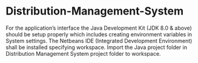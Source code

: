 # Distribution-Management-System

For the application’s interface the Java Development Kit (JDK 8.0 & above) should be setup properly which includes creating environment variables in System settings. The Netbeans IDE (Integrated Development Environment) shall be installed specifying workspace. Import the Java project folder in Distribution Management System project folder to workspace.
